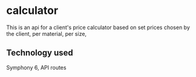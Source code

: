 # calculator

This is an api for a client's price calculator based on set prices chosen by the client, per material, per size, 

## Technology used

Symphony 6, API routes
